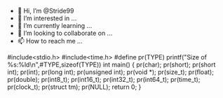 - 👋 Hi, I’m @Stride99
- 👀 I’m interested in ...
- 🌱 I’m currently learning ...
- 💞️ I’m looking to collaborate on ...
- 📫 How to reach me ...

<!---
Stride99/Stride99 is a ✨ special ✨ repository because its `README.md` (this file) appears on your GitHub profile.
You can click the Preview link to take a look at your changes.
--->
#include<stdio.h>
#include<time.h>
#define pr(TYPE) printf("Size of %s:%ld\n",#TYPE,sizeof(TYPE))
int main()
{
    pr(char);
    pr(short);
    pr(short int);
    pr(int);
    pr(long int);
    pr(unsigned int);
    pr(void *);
    pr(size_t);
    pr(float);
    pr(double);
    pr(int8_t);
    pr(int16_t);
    pr(int32_t);
    pr(int64_t);
    pr(time_t);
    pr(clock_t);
    pr(struct tm);
    pr(NULL);
    return 0;
}
